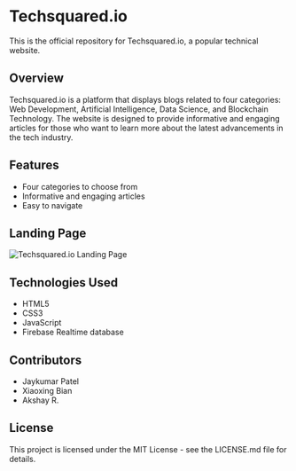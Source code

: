 # Techsquared.io

This is the official repository for Techsquared.io, a popular technical website.

## Overview

Techsquared.io is a platform that displays blogs related to four categories: Web Development, Artificial Intelligence, Data Science, and Blockchain Technology. The website is designed to provide informative and engaging articles for those who want to learn more about the latest advancements in the tech industry.

## Features

- Four categories to choose from
- Informative and engaging articles
- Easy to navigate

## Landing Page

![Techsquared.io Landing Page](https://user-images.githubusercontent.com/85047980/229383415-f358ab64-190b-47c1-9c1a-f59861545cac.png)

## Technologies Used

- HTML5
- CSS3
- JavaScript
- Firebase Realtime database

## Contributors

- Jaykumar Patel
- Xiaoxing Bian
- Akshay R.

## License

This project is licensed under the MIT License - see the LICENSE.md file for details.
